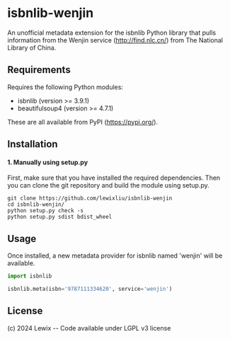 # isbnlib-wenjin
An unofficial metadata extension for the isbnlib Python library that pulls information from the Wenjin service (http://find.nlc.cn/) from The National Library of China.

## Requirements
Requires the following Python modules:
* isbnlib (version >= 3.9.1)
* beautifulsoup4 (version >= 4.7.1)

These are all available from PyPI (https://pypi.org/).

## Installation

#### 1. Manually using setup.py

First, make sure that you have installed the required dependencies. Then you can clone the git repository and build the module using setup.py.
```shell
git clone https://github.com/lewixliu/isbnlib-wenjin
cd isbnlib-wenjin/
python setup.py check -s
python setup.py sdist bdist_wheel
```

## Usage
Once installed, a new metadata provider for isbnlib named 'wenjin' will be available.

```python
import isbnlib

isbnlib.meta(isbn='9787111334620', service='wenjin')
```

## License
(c) 2024 Lewix -- Code available under LGPL v3 license
